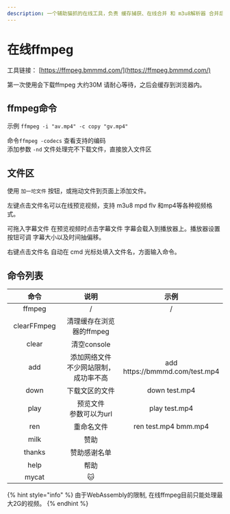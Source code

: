 ```yaml
---
description: 一个辅助猫抓的在线工具，负责 缓存捕获、在线合并 和 m3u8解析器 合并后转码工作。
---
```


# 在线ffmpeg

工具链接： [https://ffmpeg.bmmmd.com/](https://ffmpeg.bmmmd.com/)

第一次使用会下载ffmpeg 大约30M 请耐心等待，之后会缓存到浏览器内。

## ffmpeg命令

示例 `ffmpeg -i "av.mp4" -c copy "gv.mp4"`

命令`ffmpeg -codecs` 查看支持的编码\
添加参数 `-nd` 文件处理完不下载文件，直接放入文件区

## 文件区

使用 `加一坨文件` 按钮，或拖动文件到页面上添加文件。

左键点击文件名可以在线预览视频，支持 m3u8 mpd flv 和mp4等各种视频格式。

可拖入字幕文件 在预览视频时点击字幕文件 字幕会载入到播放器上。播放器设置按钮可调 字幕大小以及时间抽偏移。

右键点击文件名 自动在 cmd 光标处填入文件名，方面输入命令。

## 命令列表

<table><thead><tr><th width="152" align="center">命令</th><th width="300" align="center">说明</th><th align="center">示例</th></tr></thead><tbody><tr><td align="center">ffmpeg</td><td align="center">/</td><td align="center">/</td></tr><tr><td align="center">clearFFmpeg</td><td align="center">清理缓存在浏览器的ffmpeg</td><td align="center"></td></tr><tr><td align="center">clear</td><td align="center">清空console</td><td align="center"></td></tr><tr><td align="center">add</td><td align="center">添加网络文件<br>不少网站限制，成功率不高</td><td align="center">add https://bmmmd.com/test.mp4</td></tr><tr><td align="center">down</td><td align="center">下载文区的文件</td><td align="center">down test.mp4</td></tr><tr><td align="center">play</td><td align="center">预览文件<br>参数可以为url</td><td align="center">play test.mp4</td></tr><tr><td align="center">ren</td><td align="center">重命名文件</td><td align="center">ren test.mp4 bmm.mp4</td></tr><tr><td align="center">milk</td><td align="center">赞助</td><td align="center"></td></tr><tr><td align="center">thanks</td><td align="center">赞助感谢名单</td><td align="center"></td></tr><tr><td align="center">help</td><td align="center">帮助</td><td align="center"></td></tr><tr><td align="center">mycat</td><td align="center">🐱</td><td align="center"></td></tr></tbody></table>



{% hint style="info" %}
由于WebAssembly的限制, 在线ffmpeg目前只能处理最大2G的视频。
{% endhint %}

